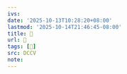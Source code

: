```yaml
---
ivs:
date: '2025-10-13T10:28:20+08:00'
lastmod: '2025-10-14T21:46:45-08:00'
title: 􄢿
url: 􄢿
tags: [𥋙]
src: DCCV
note:
---
```

